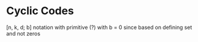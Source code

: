 # Cyclic Codes

[n, k, d; b] notation with primitive (?) with b = 0 since based on defining set and not zeros
